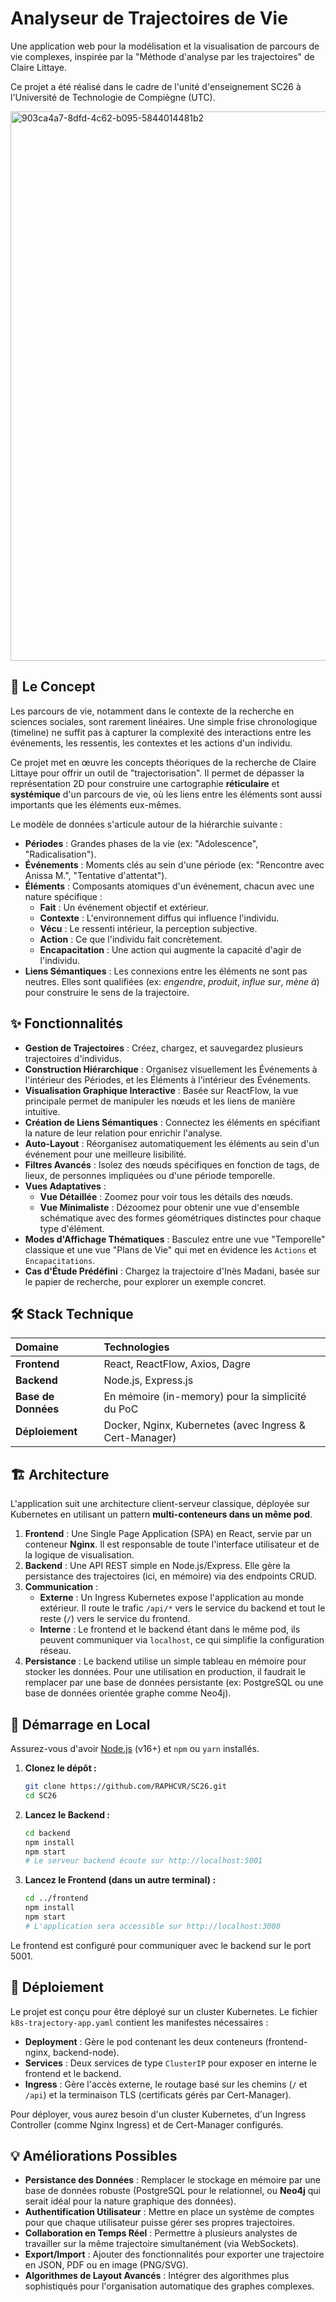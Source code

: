 # Analyseur de Trajectoires de Vie

Une application web pour la modélisation et la visualisation de parcours de vie complexes, inspirée par la "Méthode d'analyse par les trajectoires" de Claire Littaye.

Ce projet a été réalisé dans le cadre de l'unité d'enseignement SC26 à l'Université de Technologie de Compiègne (UTC).

<img width="1919" height="879" alt="903ca4a7-8dfd-4c62-b095-5844014481b2" src="https://github.com/user-attachments/assets/2c2dd473-f442-4010-99ef-7f81f7274458" />

## 📖 Le Concept

Les parcours de vie, notamment dans le contexte de la recherche en sciences sociales, sont rarement linéaires. Une simple frise chronologique (timeline) ne suffit pas à capturer la complexité des interactions entre les événements, les ressentis, les contextes et les actions d'un individu.

Ce projet met en œuvre les concepts théoriques de la recherche de Claire Littaye pour offrir un outil de "trajectorisation". Il permet de dépasser la représentation 2D pour construire une cartographie **réticulaire** et **systémique** d'un parcours de vie, où les liens entre les éléments sont aussi importants que les éléments eux-mêmes.

Le modèle de données s'articule autour de la hiérarchie suivante :
- **Périodes** : Grandes phases de la vie (ex: "Adolescence", "Radicalisation").
- **Événements** : Moments clés au sein d'une période (ex: "Rencontre avec Anissa M.", "Tentative d'attentat").
- **Éléments** : Composants atomiques d'un événement, chacun avec une nature spécifique :
    - **Fait** : Un événement objectif et extérieur.
    - **Contexte** : L'environnement diffus qui influence l'individu.
    - **Vécu** : Le ressenti intérieur, la perception subjective.
    - **Action** : Ce que l'individu fait concrètement.
    - **Encapacitation** : Une action qui augmente la capacité d'agir de l'individu.
- **Liens Sémantiques** : Les connexions entre les éléments ne sont pas neutres. Elles sont qualifiées (ex: *engendre*, *produit*, *influe sur*, *mène à*) pour construire le sens de la trajectoire.

## ✨ Fonctionnalités

- **Gestion de Trajectoires** : Créez, chargez, et sauvegardez plusieurs trajectoires d'individus.
- **Construction Hiérarchique** : Organisez visuellement les Événements à l'intérieur des Périodes, et les Éléments à l'intérieur des Événements.
- **Visualisation Graphique Interactive** : Basée sur ReactFlow, la vue principale permet de manipuler les nœuds et les liens de manière intuitive.
- **Création de Liens Sémantiques** : Connectez les éléments en spécifiant la nature de leur relation pour enrichir l'analyse.
- **Auto-Layout** : Réorganisez automatiquement les éléments au sein d'un événement pour une meilleure lisibilité.
- **Filtres Avancés** : Isolez des nœuds spécifiques en fonction de tags, de lieux, de personnes impliquées ou d'une période temporelle.
- **Vues Adaptatives** :
    - **Vue Détaillée** : Zoomez pour voir tous les détails des nœuds.
    - **Vue Minimaliste** : Dézoomez pour obtenir une vue d'ensemble schématique avec des formes géométriques distinctes pour chaque type d'élément.
- **Modes d'Affichage Thématiques** : Basculez entre une vue "Temporelle" classique et une vue "Plans de Vie" qui met en évidence les `Actions` et `Encapacitations`.
- **Cas d'Étude Prédéfini** : Chargez la trajectoire d'Inès Madani, basée sur le papier de recherche, pour explorer un exemple concret.

## 🛠️ Stack Technique

| Domaine | Technologies |
| :--- | :--- |
| **Frontend** | React, ReactFlow, Axios, Dagre |
| **Backend** | Node.js, Express.js |
| **Base de Données** | En mémoire (in-memory) pour la simplicité du PoC |
| **Déploiement** | Docker, Nginx, Kubernetes (avec Ingress & Cert-Manager) |

## 🏗️ Architecture

L'application suit une architecture client-serveur classique, déployée sur Kubernetes en utilisant un pattern **multi-conteneurs dans un même pod**.

1.  **Frontend** : Une Single Page Application (SPA) en React, servie par un conteneur **Nginx**. Il est responsable de toute l'interface utilisateur et de la logique de visualisation.
2.  **Backend** : Une API REST simple en Node.js/Express. Elle gère la persistance des trajectoires (ici, en mémoire) via des endpoints CRUD.
3.  **Communication** :
    - **Externe** : Un Ingress Kubernetes expose l'application au monde extérieur. Il route le trafic `/api/*` vers le service du backend et tout le reste (`/`) vers le service du frontend.
    - **Interne** : Le frontend et le backend étant dans le même pod, ils peuvent communiquer via `localhost`, ce qui simplifie la configuration réseau.
4.  **Persistance** : Le backend utilise un simple tableau en mémoire pour stocker les données. Pour une utilisation en production, il faudrait le remplacer par une base de données persistante (ex: PostgreSQL ou une base de données orientée graphe comme Neo4j).

## 🚀 Démarrage en Local

Assurez-vous d'avoir [Node.js](https://nodejs.org/) (v16+) et `npm` ou `yarn` installés.

1.  **Clonez le dépôt :**
    ```bash
    git clone https://github.com/RAPHCVR/SC26.git
    cd SC26
    ```

2.  **Lancez le Backend :**
    ```bash
    cd backend
    npm install
    npm start
    # Le serveur backend écoute sur http://localhost:5001
    ```

3.  **Lancez le Frontend (dans un autre terminal) :**
    ```bash
    cd ../frontend
    npm install
    npm start
    # L'application sera accessible sur http://localhost:3000
    ```

Le frontend est configuré pour communiquer avec le backend sur le port 5001.

## 🐳 Déploiement

Le projet est conçu pour être déployé sur un cluster Kubernetes. Le fichier `k8s-trajectory-app.yaml` contient les manifestes nécessaires :
- **Deployment** : Gère le pod contenant les deux conteneurs (frontend-nginx, backend-node).
- **Services** : Deux services de type `ClusterIP` pour exposer en interne le frontend et le backend.
- **Ingress** : Gère l'accès externe, le routage basé sur les chemins (`/` et `/api`) et la terminaison TLS (certificats gérés par Cert-Manager).

Pour déployer, vous aurez besoin d'un cluster Kubernetes, d'un Ingress Controller (comme Nginx Ingress) et de Cert-Manager configurés.

## 💡 Améliorations Possibles

- **Persistance des Données** : Remplacer le stockage en mémoire par une base de données robuste (PostgreSQL pour le relationnel, ou **Neo4j** qui serait idéal pour la nature graphique des données).
- **Authentification Utilisateur** : Mettre en place un système de comptes pour que chaque utilisateur puisse gérer ses propres trajectoires.
- **Collaboration en Temps Réel** : Permettre à plusieurs analystes de travailler sur la même trajectoire simultanément (via WebSockets).
- **Export/Import** : Ajouter des fonctionnalités pour exporter une trajectoire en JSON, PDF ou en image (PNG/SVG).
- **Algorithmes de Layout Avancés** : Intégrer des algorithmes plus sophistiqués pour l'organisation automatique des graphes complexes.
